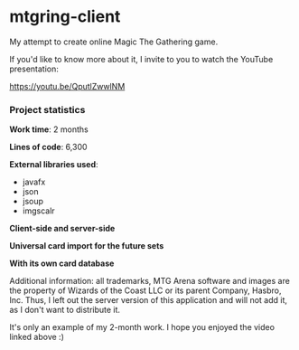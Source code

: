 # mtgring-client
My attempt to create online Magic The Gathering game.

If you'd like to know more about it, I invite to you to watch the YouTube presentation:

https://youtu.be/QputlZwwlNM

### Project statistics

**Work time**: 2 months

**Lines of code**: 6,300

**External libraries used**:
- javafx
- json
- jsoup
- imgscalr

**Client-side and server-side**

**Universal card import for the future sets**

**With its own card database**

Additional information: all trademarks, MTG Arena software and images are the property of Wizards of the Coast LLC or its parent Company, Hasbro, Inc. Thus, I left out the server version of this application and will not add it, as I don't want to distribute it.

It's only an example of my 2-month work. I hope you enjoyed the video linked above :)

